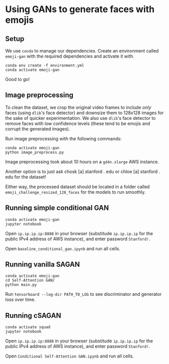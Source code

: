 # Using GANs to generate faces with emojis

## Setup 

We use `conda` to manage our dependencies. Create an environment called `emoji-gan` with the required dependencies and activate it with. 
   ```
   conda env create -f environment.yml
   conda activate emoji-gan
   ```
Good to go!

## Image preprocessing

To clean the dataset, we crop the original video frames to include *only* faces (using `dlib`'s face detector) and downsize them to 128x128 images for the sake of quicker experimentation. We also use `dlib`'s face detector to remove faces with low confidence levels (these tend to be emojis and corrupt the generated images). 

Run image preprocessing with the following commands: 
   ```
   conda activate emoji-gan
   python image_preprocess.py
   ```
Image preprocessing took about 10 hours on a `gd4n.xlarge` AWS instance. 

Another option is to just ask chosk [a] stanford . edu or chloe [a] stanford . edu for the dataset!

Either way, the processed dataset should be located in a folder called `emoji_challenge_resized_128_faces` for the models to run smoothly. 

## Running simple conditional GAN

   ```
   conda activate emoji-gan
   jupyter notebook
   ```
Open `ip.ip.ip.ip:8888` in your browser (substitude `ip.ip.ip.ip` for the public IPv4 address of AWS instance), and enter password `Stanford!`. 

Open `baseline_conditional_gan.ipynb` and run all cells. 

## Running vanilla SAGAN

  ```
  conda activate emoji-gan
  cd Self-Attention GAN/
  python main.py
  ```
  
Run `tensorboard --log-dir PATH_TO_LOG` to see discriminator and generator loss over time. 

## Running cSAGAN

   ```
   conda activate squad
   jupyter notebook
   ```
Open `ip.ip.ip.ip:8888` in your browser (substitude `ip.ip.ip.ip` for the public IPv4 address of AWS instance), and enter password `Stanford!`. 

Open `Conditional Self-Attention GAN.ipynb` and run all cells. 
